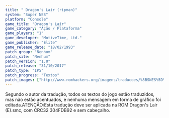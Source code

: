 ```yaml
---
title: " Dragon's Lair (ripman)"
system: "Super NES"
platform: "Console"
game_title: "Dragon's Lair"
game_category: "Ação / Plataforma"
game_players: "1"
game_developer: "MotiveTime, Ltd."
game_publisher: "Elite"
game_release_date: "18/02/1993"
patch_group: "Nenhum"
patch_site: "Nenhum"
patch_version: "1.0"
patch_release: "31/10/2017"
patch_type: "IPS"
patch_progress: "Textos"
patch_images: ["http://www.romhackers.org/imagens/traducoes/%5BSNES%5D%20Dragon's%20Lair%20-%20ripman%20-%201.png","http://www.romhackers.org/imagens/traducoes/%5BSNES%5D%20Dragon's%20Lair%20-%20ripman%20-%202.png","http://www.romhackers.org/imagens/traducoes/%5BSNES%5D%20Dragon's%20Lair%20-%20ripman%20-%203.png"]
---
```

Segundo o autor da tradução, todos os textos do jogo estão traduzidos, mas não estão acentuados, e nenhuma mensagem em forma de gráfico foi editada.ATENÇÃO:Esta tradução deve ser aplicada na ROM Dragon's Lair (E).smc, com CRC32 304FDB92 e sem cabeçalho.